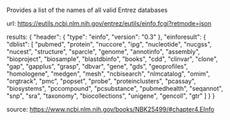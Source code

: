 Provides a list of the names of all valid Entrez databases

url: https://eutils.ncbi.nlm.nih.gov/entrez/eutils/einfo.fcgi?retmode=json

results:
{
    "header": {
        "type": "einfo",
        "version": "0.3"
    },
    "einforesult": {
        "dblist": [
            "pubmed",
            "protein",
            "nuccore",
            "ipg",
            "nucleotide",
            "nucgss",
            "nucest",
            "structure",
            "sparcle",
            "genome",
            "annotinfo",
            "assembly",
            "bioproject",
            "biosample",
            "blastdbinfo",
            "books",
            "cdd",
            "clinvar",
            "clone",
            "gap",
            "gapplus",
            "grasp",
            "dbvar",
            "gene",
            "gds",
            "geoprofiles",
            "homologene",
            "medgen",
            "mesh",
            "ncbisearch",
            "nlmcatalog",
            "omim",
            "orgtrack",
            "pmc",
            "popset",
            "probe",
            "proteinclusters",
            "pcassay",
            "biosystems",
            "pccompound",
            "pcsubstance",
            "pubmedhealth",
            "seqannot",
            "snp",
            "sra",
            "taxonomy",
            "biocollections",
            "unigene",
            "gencoll",
            "gtr"
        ]
    }
}

source: https://www.ncbi.nlm.nih.gov/books/NBK25499/#chapter4.EInfo
